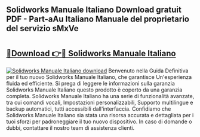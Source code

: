 ## Solidworks Manuale Italiano Download gratuit PDF - Part-aAu Italiano Manuale del proprietario del servizio sMxVe

# <h2><a href="http://dfaylpp.blite.top/?on=Solidworks+Manuale+Italiano">🔗Download 👉🔴 Solidworks Manuale Italiano</a></h2>

[![Solidworks Manuale Italiano download](https://i.imgur.com/lujVjoI.png)](http://dfaylpp.blite.top/?on=Solidworks+Manuale+Italiano)
Benvenuto nella Guida Definitiva per il tuo nuovo Solidworks Manuale Italiano, che garantisce Un'esperienza fluida ed efficiente. Si prega di leggere le informazioni sulla garanzia Solidworks Manuale Italiano questo prodotto è coperto da una garanzia completa. Solidworks Manuale Italiano ha una serie di funzionalità avanzate, tra cui comandi vocali, Impostazioni personalizzabili, Supporto multilingue e backup automatici, tutti accessibili dall'interfaccia. Confidiamo che Solidworks Manuale Italiano sia stata una risorsa accurata e dettagliata per i tuoi sforzi per padroneggiare il tuo nuovo dispositivo. In caso di domande o dubbi, contattare il nostro team di assistenza clienti.
